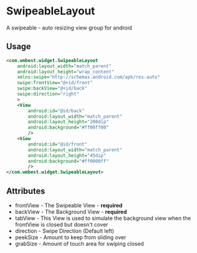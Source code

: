 SwipeableLayout
==============

A swipeable - auto resizing view group for android

Usage
---

```xml
<com.wmbest.widget.SwipeableLayout
    android:layout_width="match_parent"
    android:layout_height="wrap_content"
    xmlns:swipe="http://schemas.android.com/apk/res-auto"
    swipe:frontView="@+id/front"
    swipe:backView="@+id/back"
    swipe:direction="right"
    >
    <View
        android:id="@id/back"
        android:layout_width="match_parent"
        android:layout_height="200dip"
        android:background="#ff00ff00"
        />
    <View
        android:id="@id/front"
        android:layout_width="match_parent"
        android:layout_height="45dip"
        android:background="#ff0000ff"
        />
</com.wmbest.widget.SwipeableLayout>
```

Attributes
---
 * frontView - The Swipeable View - **required**
 * backView  - The Background View - **required**
 * tabView - This View is used to simulate the background view 
    when the frontView is closed but doesn't cover
 * direction - Swipe Direction (Default left)
 * peekSize - Amount to keep from sliding over
 * grabSize - Amount of touch area for swiping closed
